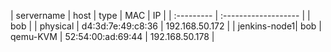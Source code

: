 
| servername   | host | type    | MAC | IP | 
| :---------   | :------------------- |
| bob          |      | physical | d4:3d:7e:49:c8:36 | 192.168.50.172 |
| jenkins-node1|  bob | qemu-KVM | 52:54:00:ad:69:44 | 192.168.50.178 |